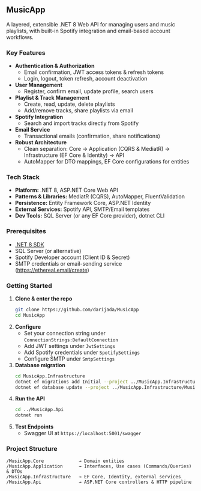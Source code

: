 ## MusicApp

A layered, extensible .NET 8 Web API for managing users and music playlists, with built-in Spotify integration and email-based account workflows.

### Key Features

- **Authentication & Authorization**  
  - Email confirmation, JWT access tokens & refresh tokens  
  - Login, logout, token refresh, account deactivation  
- **User Management**  
  - Register, confirm email, update profile, search users  
- **Playlist & Track Management**  
  - Create, read, update, delete playlists  
  - Add/remove tracks, share playlists via email  
- **Spotify Integration**  
  - Search and import tracks directly from Spotify  
- **Email Service**  
  - Transactional emails (confirmation, share notifications)  
- **Robust Architecture**  
  - Clean separation: Core → Application (CQRS & MediatR) → Infrastructure (EF Core & Identity) → API  
  - AutoMapper for DTO mappings, EF Core configurations for entities  

### Tech Stack

- **Platform:** .NET 8, ASP.NET Core Web API  
- **Patterns & Libraries:** MediatR (CQRS), AutoMapper, FluentValidation  
- **Persistence:** Entity Framework Core, ASP.NET Identity  
- **External Services:** Spotify API, SMTP/Email templates
- **Dev Tools:** SQL Server (or any EF Core provider), dotnet CLI  

### Prerequisites

- [.NET 8 SDK](https://dotnet.microsoft.com/)  
- SQL Server (or alternative)  
- Spotify Developer account (Client ID & Secret)  
- SMTP credentials or email-sending service (https://ethereal.email/create)

### Getting Started

1. **Clone & enter the repo**  
   ```bash
   git clone https://github.com/darijada/MusicApp
   cd MusicApp
   ```
2. **Configure**  
   - Set your connection string under `ConnectionStrings:DefaultConnection`  
   - Add JWT settings under `JwtSettings` 
   - Add Spotify credentials under `SpotifySettings`  
   - Configure SMTP under `SmtpSettings`
3. **Database migration**  
   ```bash
   cd MusicApp.Infrastructure
   dotnet ef migrations add Initial --project ../MusicApp.Infrastructure/MusicApp.Infrastructure.csproj --context AppDbContext
   dotnet ef database update --project ../MusicApp.Infrastructure/MusicApp.Infrastructure.csproj --context AppDbContext
   ```
4. **Run the API**  
   ```bash
   cd ../MusicApp.Api
   dotnet run
   ```
5. **Test Endpoints**  
   - Swagger UI at `https://localhost:5001/swagger`  

### Project Structure

```
/MusicApp.Core             → Domain entities  
/MusicApp.Application      → Interfaces, Use cases (Commands/Queries) & DTOs  
/MusicApp.Infrastructure   → EF Core, Identity, external services  
/MusicApp.Api              → ASP.NET Core controllers & HTTP pipeline  
```
